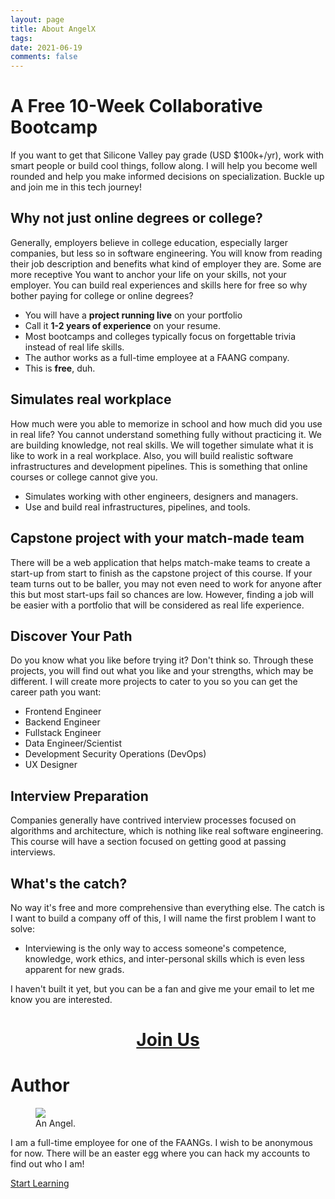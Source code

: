 ```yaml
---
layout: page
title: About AngelX
tags:
date: 2021-06-19
comments: false
---
```


# A Free 10-Week Collaborative Bootcamp

If you want to get that Silicone Valley pay grade (USD \$100k+/yr), work with smart people or build cool things, follow along. I will help you become well rounded and help you make informed decisions on specialization. Buckle up and join me in this tech journey!

## Why not just online degrees or college?

Generally, employers believe in college education, especially larger companies, but less so in software engineering. You will know from reading their job description and benefits what kind of employer they are. Some are more receptive You want to anchor your life on your skills, not your employer. You can build real experiences and skills here for free so why bother paying for college or online degrees?

- You will have a **project running live** on your portfolio
- Call it **1-2 years of experience** on your resume.
- Most bootcamps and colleges typically focus on forgettable trivia instead of real life skills.
- The author works as a full-time employee at a FAANG company.
- This is **free**, duh.

## Simulates real workplace

How much were you able to memorize in school and how much did you use in real life? You cannot understand something fully without practicing it. We are building knowledge, not real skills. We will together simulate what it is like to work in a real workplace. Also, you will build realistic software infrastructures and development pipelines. This is something that online courses or college cannot give you.

- Simulates working with other engineers, designers and managers.
- Use and build real infrastructures, pipelines, and tools.

## Capstone project with your match-made team

There will be a web application that helps match-make teams to create a start-up from start to finish as the capstone project of this course. If your team turns out to be baller, you may not even need to work for anyone after this but most start-ups fail so chances are low. However, finding a job will be easier with a portfolio that will be considered as real life experience.

## Discover Your Path

Do you know what you like before trying it? Don't think so. Through these projects, you will find out what you like and your strengths, which may be different. I will create more projects to cater to you so you can get the career path you want:

- Frontend Engineer
- Backend Engineer
- Fullstack Engineer
- Data Engineer/Scientist
- Development Security Operations (DevOps)
- UX Designer

## Interview Preparation

Companies generally have contrived interview processes focused on algorithms and architecture, which is nothing like real software engineering. This course will have a section focused on getting good at passing interviews.

## What's the catch?

No way it's free and more comprehensive than everything else. The catch is I want to build a company off of this, I will name the first problem I want to solve:

- Interviewing is the only way to access someone's competence, knowledge, work ethics, and inter-personal skills which is even less apparent for new grads.

I haven't built it yet, but you can be a fan and give me your email to let me know you are interested.

<h1 style="text-align: center;"><a href="https://forms.gle/SttGSooKkoSuzHZ18">Join Us</a></h1>

# Author

<figure>
	<a href="{{ site.url }}/assets/img/angel.gif"><img src="{{ site.url }}/assets/img/angel.gif"></a>
	<figcaption>An Angel.</figcaption>
</figure>

I am a full-time employee for one of the FAANGs. I wish to be anonymous for now. There will be an easter egg where you can hack my accounts to find out who I am!

<div markdown="0" class="bot-nav"><a href="{{ site.url }}/particle-simulator" class="btn">Start Learning</a></div>
